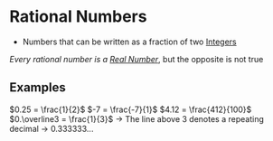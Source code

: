 # Rational Numbers

- Numbers that can be written as a fraction of two [Integers](./Eyntam_Integers.md)

*Every rational number is a [Real Number](./Eyntam_Real-Numbers.md)*, but the opposite is not true

## Examples

$0.25 = \frac{1}{2}$
$-7 = \frac{-7}{1}$
$4.12 = \frac{412}{100}$
$0.\overline3 = \frac{1}{3}$ -> The line above 3 denotes a repeating decimal -> $0.333333...$
